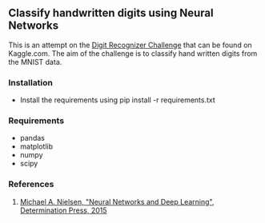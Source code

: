 ## Classify handwritten digits using Neural Networks

This is an attempt on the [Digit Recognizer Challenge](https://www.kaggle.com/c/digit-recognizer) that can be found on Kaggle.com.  The aim of the challenge is to classify hand written digits from the MNIST data.  

### Installation

* Install the requirements using pip install -r requirements.txt

### Requirements

* pandas
* matplotlib
* numpy
* scipy

### References

1. [Michael A. Nielsen, "Neural Networks and Deep Learning", Determination Press, 2015](http://neuralnetworksanddeeplearning.com/index.html)